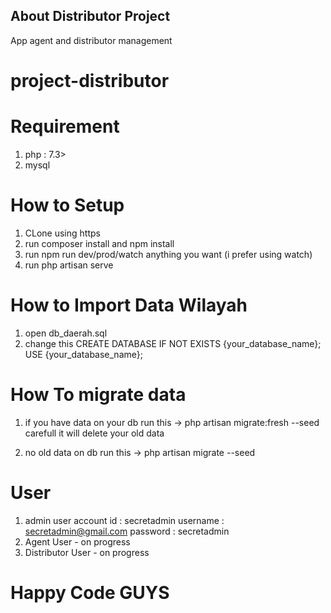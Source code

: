 
## About Distributor Project
App agent and distributor management 

# project-distributor

# Requirement
1. php : 7.3>
2. mysql


# How to Setup
  1. CLone using https
  2. run composer install and npm install
  3. run npm run dev/prod/watch anything you want (i prefer using watch)
  4. run php artisan serve

# How to Import Data Wilayah
  1. open db_daerah.sql
  2. change this
    CREATE DATABASE IF NOT EXISTS {your_database_name};
    USE {your_database_name}; 

# How To migrate data
  1. if you have data on your db
    run this -> php artisan migrate:fresh --seed 
    carefull it will delete your old data

  2. no old data on db
    run this -> php artisan migrate --seed 

# User
  1. admin user
    account id : secretadmin
    username   : secretadmin@gmail.com
    password   : secretadmin
  2. Agent User
    - on progress
  3. Distributor User
    - on progress


# Happy Code GUYS
